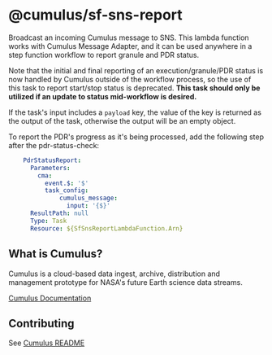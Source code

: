 # @cumulus/sf-sns-report

Broadcast an incoming Cumulus message to SNS.  This lambda function works with Cumulus Message Adapter, and it can be used anywhere in a step function workflow to report granule and PDR status.

Note that the initial and final reporting of an execution/granule/PDR status is now handled by Cumulus outside of the workflow process, so the use of this task to report start/stop status is deprecated. **This task should only be utilized if an update to status mid-workflow is desired.**

If the task's input includes a `payload` key, the value of the key is returned as the output of the task, otherwise the output will be an empty object.

To report the PDR's progress as it's being processed, add the following step after the pdr-status-check:

```yaml
    PdrStatusReport:
      Parameters:
        cma:
          event.$: '$'
          task_config:
              cumulus_message:
                input: '{$}'
      ResultPath: null
      Type: Task
      Resource: ${SfSnsReportLambdaFunction.Arn}
```


## What is Cumulus?

Cumulus is a cloud-based data ingest, archive, distribution and management prototype for NASA's future Earth science data streams.

[Cumulus Documentation](https://nasa.github.io/cumulus)

## Contributing

See [Cumulus README](https://github.com/nasa/cumulus/blob/master/README.md#installing-and-deploying)
